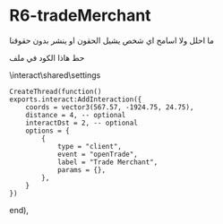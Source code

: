 # R6-tradeMerchant

ما احلل ولا اسامح اي شخص يشيل الحقون او ينشر بدون حقوقنا

حط هاذا الكود في ملف

\interact\shared\settings

    CreateThread(function()
    exports.interact:AddInteraction({
        coords = vector3(567.57, -1924.75, 24.75),
        distance = 4, -- optional
        interactDst = 2, -- optional
        options = {
            {
                type = "client",
                event = "openTrade",
                label = "Trade Merchant",
                params = {},
            },
        }
    })
end),

